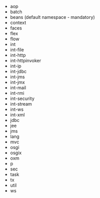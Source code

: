   * aop
  * batch
  * beans (default namespace - mandatory)
  * context
  * faces
  * flex
  * flow
  * int
  * int-file
  * int-http
  * int-httpinvoker
  * int-ip
  * int-jdbc
  * int-jms
  * int-jmx
  * int-mail
  * int-rmi
  * int-security
  * int-stream
  * int-ws
  * int-xml
  * jdbc
  * jee
  * jms
  * lang
  * mvc
  * osgi
  * osgix
  * oxm
  * p
  * sec
  * task
  * tx
  * util
  * ws